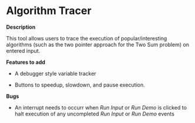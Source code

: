 # Algorithm Tracer

**Description**

This tool allows users to trace the execution of popular/interesting algorithms (such as the two pointer approach for the Two Sum problem) on entered input.

**Features to add**

* A debugger style variable tracker

* Buttons to speedup, slowdown, and pause execution.

**Bugs**

* An interrupt needs to occurr when _Run Input_ or _Run Demo_ is clicked to halt execution of any uncompleted _Run Input_ or _Run Demo_ events
